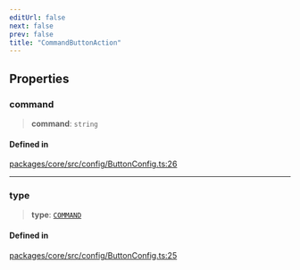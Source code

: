 ```yaml
---
editUrl: false
next: false
prev: false
title: "CommandButtonAction"
---
```


## Properties

### command

> **command**: `string`

#### Defined in

[packages/core/src/config/ButtonConfig.ts:26](https://github.com/mProjectsCode/obsidian-meta-bind-plugin/blob/4b16a75fb63dfdb34e3ccf2756a324a84dd8fd85/packages/core/src/config/ButtonConfig.ts#L26)

***

### type

> **type**: [`COMMAND`](/obsidian-meta-bind-plugin-docs/api/enumerations/buttonactiontype/#command)

#### Defined in

[packages/core/src/config/ButtonConfig.ts:25](https://github.com/mProjectsCode/obsidian-meta-bind-plugin/blob/4b16a75fb63dfdb34e3ccf2756a324a84dd8fd85/packages/core/src/config/ButtonConfig.ts#L25)
